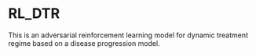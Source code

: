 # RL_DTR
This is an adversarial reinforcement learning model for dynamic treatment regime based on a disease progression model.
